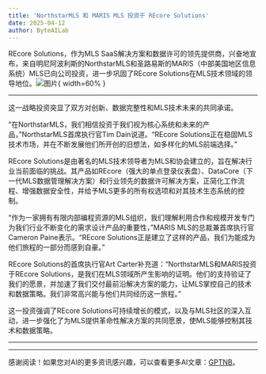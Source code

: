 ```yaml
---
title: 'NorthstarMLS 和 MARIS MLS 投资于 REcore Solutions'
date: 2025-04-12
author: ByteAILab
---
```


REcore Solutions，作为MLS SaaS解决方案和数据许可的领先提供商，兴奋地宣布，来自明尼阿波利斯的NorthstarMLS和圣路易斯的MARIS（中部美国地区信息系统）MLS已向公司投资，进一步巩固了REcore Solutions在MLS技术领域的领导地位。![图片](https://ai-techpark.com/wp-content/uploads/NorthstarMLS.jpg){ width=60% }

---
这一战略投资突显了双方对创新、数据完整性和MLS技术未来的共同承诺。

“在NorthstarMLS，我们相信投资于我们视为核心系统和未来的产品，”NorthstarMLS首席执行官Tim Dain说道。“REcore Solutions正在稳固MLS技术市场，并在不断发展他们所开创的旧想法，如多样化的MLS前端选择。”

REcore Solutions是由著名的MLS技术领导者为MLS和协会建立的，旨在解决行业当前面临的挑战。其产品如REcore（强大的单点登录仪表盘）、DataCore（下一代MLS数据管理解决方案）和行业领先的数据许可解决方案，正简化工作流程、增强数据安全性，并给予MLS更多的所有权选项和对其技术生态系统的控制。

“作为一家拥有有限内部编程资源的MLS组织，我们理解利用合作和规模开发专门为我们行业不断变化的需求设计产品的重要性，”MARIS MLS的总裁兼首席执行官Cameron Paine表示。“REcore Solutions正是建立了这样的产品，我们为能成为他们旅程的一部分而感到自豪。”

REcore Solutions的首席执行官Art Carter补充道：“NorthstarMLS和MARIS投资于REcore Solutions，是我们在MLS领域所产生影响的证明。他们的支持验证了我们的愿景，并加速了我们交付最前沿解决方案的能力，让MLS掌控自己的技术和数据策略。我们非常高兴能与他们共同经历这一旅程。”

这一投资强调了REcore Solutions可持续增长的模式，以及与MLS社区的深入互动，进一步强化了为MLS提供革命性解决方案的共同愿景，使MLS能够控制其技术和数据策略。

---
---
感谢阅读！如果您对AI的更多资讯感兴趣，可以查看更多AI文章：[GPTNB](https://gptnb.com)。